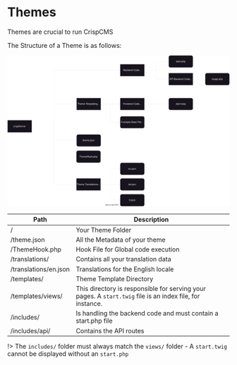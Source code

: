 # Themes

Themes are crucial to run CrispCMS

The Structure of a Theme is as follows:

![Structure](_media/ThemeStructure.drawio.svg)

| Path                | Description                                         |
| ------------------- | --------------------------------------------------- |
| /                   | Your Theme Folder                                   |
| /theme.json         | All the Metadata of your theme                      |
| /ThemeHook.php      | Hook File for Global code execution                 |
| /translations/      | Contains all your translation data                  |
| /translations/en.json | Translations for the English locale                 |
| /templates/         | Theme Template Directory                            |
| /templates/views/   | This directory is responsible for serving your pages. A `start.twig` file is an index file, for instance. |
| /includes/          | Is handling the backend code and must contain a start.php file |
| /includes/api/      | Contains the API routes                             |


!> The `includes/` folder must always match the `views/` folder - A `start.twig` cannot be displayed without an `start.php`